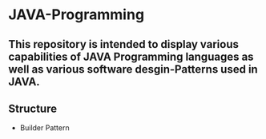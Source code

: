 # JAVA-Programming

## This repository is intended to display various capabilities of JAVA Programming languages as well as various software desgin-Patterns used in JAVA.

## Structure

- Builder Pattern
